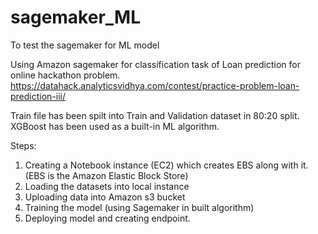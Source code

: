 # sagemaker_ML
To test the sagemaker for ML model

Using Amazon sagemaker for classification task of Loan prediction for online hackathon problem.
https://datahack.analyticsvidhya.com/contest/practice-problem-loan-prediction-iii/

Train file has been spilt into Train and Validation dataset in 80:20 split.
XGBoost has been used as a built-in ML algorithm.

Steps:
1) Creating a Notebook instance (EC2) which creates EBS along with it. (EBS is the Amazon Elastic Block Store)
2) Loading the datasets into local instance
3) Uploading data into Amazon s3 bucket
4) Training the model (using Sagemaker in built algorithm)
5) Deploying model and creating endpoint.

 
